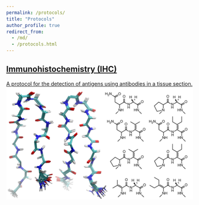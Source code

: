 ```yaml
---
permalink: /protocols/
title: "Protocols"
author_profile: true
redirect_from:
  - /md/
  - /protocols.html
---
```

<a href="http://www.jbc.org/content/early/2019/11/05/jbc.RA119.011297" target="_blank"><h2>Immunohistochemistry (IHC)</h2>
A protocol for the detection of antigens using antibodies in a tissue section.
<img src='/images/betahairpin_2500.png' width='500' height='300'>
</a> 


